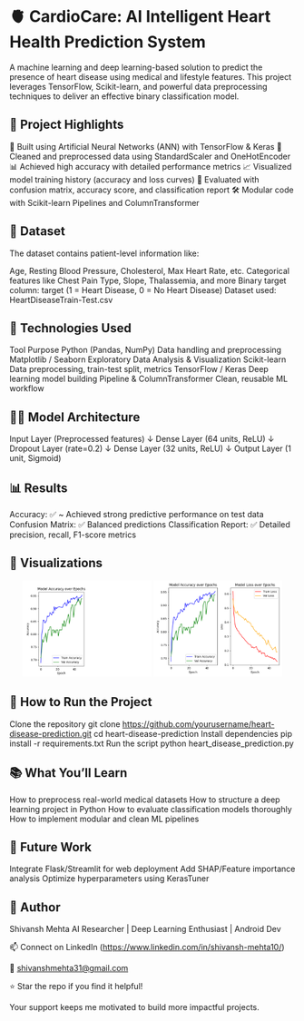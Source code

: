 # 🫀 CardioCare: AI Intelligent Heart Health Prediction System

A machine learning and deep learning-based solution to predict the presence of heart disease using medical and lifestyle features. This project leverages TensorFlow, Scikit-learn, and powerful data preprocessing techniques to deliver an effective binary classification model.

## 📌 Project Highlights

🧠 Built using Artificial Neural Networks (ANN) with TensorFlow & Keras
🧼 Cleaned and preprocessed data using StandardScaler and OneHotEncoder
📊 Achieved high accuracy with detailed performance metrics
📈 Visualized model training history (accuracy and loss curves)
🧪 Evaluated with confusion matrix, accuracy score, and classification report
🛠️ Modular code with Scikit-learn Pipelines and ColumnTransformer

## 📂 Dataset

The dataset contains patient-level information like:

Age, Resting Blood Pressure, Cholesterol, Max Heart Rate, etc.
Categorical features like Chest Pain Type, Slope, Thalassemia, and more
Binary target column: target (1 = Heart Disease, 0 = No Heart Disease)
Dataset used: HeartDiseaseTrain-Test.csv

## 🧮 Technologies Used

Tool	Purpose
Python (Pandas, NumPy)	Data handling and preprocessing
Matplotlib / Seaborn	Exploratory Data Analysis & Visualization
Scikit-learn	Data preprocessing, train-test split, metrics
TensorFlow / Keras	Deep learning model building
Pipeline & ColumnTransformer	Clean, reusable ML workflow

## 🧑‍💻 Model Architecture

Input Layer (Preprocessed features)
↓
Dense Layer (64 units, ReLU)
↓
Dropout Layer (rate=0.2)
↓
Dense Layer (32 units, ReLU)
↓
Output Layer (1 unit, Sigmoid)

## 📊 Results

Accuracy: ✅ ~ Achieved strong predictive performance on test data
Confusion Matrix: ✅ Balanced predictions
Classification Report: ✅ Detailed precision, recall, F1-score metrics

## 📸 Visualizations

<div align="center"> <img src="accuracy_plot.png" width="45%" /> <img src="loss_plot.png" width="45%" /> </div>

## 🚀 How to Run the Project

Clone the repository
git clone https://github.com/yourusername/heart-disease-prediction.git
cd heart-disease-prediction
Install dependencies
pip install -r requirements.txt
Run the script
python heart_disease_prediction.py

## 📚 What You’ll Learn

How to preprocess real-world medical datasets
How to structure a deep learning project in Python
How to evaluate classification models thoroughly
How to implement modular and clean ML pipelines

## 📌 Future Work

Integrate Flask/Streamlit for web deployment
Add SHAP/Feature importance analysis
Optimize hyperparameters using KerasTuner

## 👤 Author

Shivansh Mehta
AI Researcher | Deep Learning Enthusiast | Android Dev

📫 Connect on LinkedIn (https://www.linkedin.com/in/shivansh-mehta10/) 

📧 shivanshmehta31@gmail.com

⭐️ Star the repo if you find it helpful!

Your support keeps me motivated to build more impactful projects.
